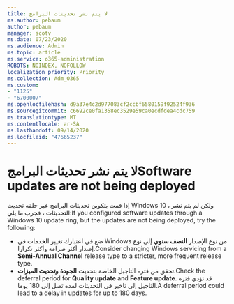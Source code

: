 ```yaml
---
title: لا يتم نشر تحديثات البرامج
ms.author: pebaum
author: pebaum
manager: scotv
ms.date: 07/23/2020
ms.audience: Admin
ms.topic: article
ms.service: o365-administration
ROBOTS: NOINDEX, NOFOLLOW
localization_priority: Priority
ms.collection: Adm_O365
ms.custom:
- "1125"
- "6700007"
ms.openlocfilehash: d9a37e4c2d977083cf2ccbf6580159f92524f936
ms.sourcegitcommit: c6692ce0fa1358ec3529e59ca0ecdfdea4cdc759
ms.translationtype: MT
ms.contentlocale: ar-SA
ms.lasthandoff: 09/14/2020
ms.locfileid: "47665237"
---
```

# <a name="software-updates-are-not-being-deployed"></a><span data-ttu-id="aba8b-102">لا يتم نشر تحديثات البرامج</span><span class="sxs-lookup"><span data-stu-id="aba8b-102">Software updates are not being deployed</span></span>

<span data-ttu-id="aba8b-103">إذا قمت بتكوين تحديثات البرامج عبر حلقه تحديث Windows 10 ، ولكن لم يتم نشر التحديثات ، فجرب ما يلي:</span><span class="sxs-lookup"><span data-stu-id="aba8b-103">If you configured software updates through a Windows 10 update ring, but the updates are not being deployed, try the following:</span></span>  

- <span data-ttu-id="aba8b-104">ضع في اعتبارك تغيير الخدمات في Windows من نوع الإصدار  **النصف سنوي**  إلى نوع إصدار أكثر صرامة وأكثر تكرارا.</span><span class="sxs-lookup"><span data-stu-id="aba8b-104">Consider changing Windows servicing from a  **Semi-Annual Channel**  release type to a stricter, more frequent release type.</span></span>
- <span data-ttu-id="aba8b-105">تحقق من فتره التاجيل الخاصة بتحديث  **الجودة**  **وتحديث الميزات**.</span><span class="sxs-lookup"><span data-stu-id="aba8b-105">Check the deferral period for  **Quality update**  and  **Feature update**.</span></span> <span data-ttu-id="aba8b-106">قد تؤدي فتره التاجيل إلى تاخير في التحديثات لمده تصل إلى 180 يوما.</span><span class="sxs-lookup"><span data-stu-id="aba8b-106">A deferral period could lead to a delay in updates for up to 180 days.</span></span>